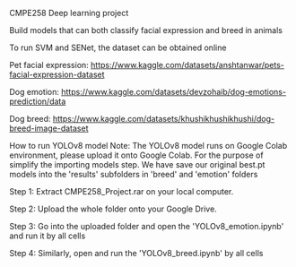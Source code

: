 CMPE258 Deep learning project

Build models that can both classify facial expression and breed in animals

To run SVM and SENet, the dataset can be obtained online 

Pet facial expression: https://www.kaggle.com/datasets/anshtanwar/pets-facial-expression-dataset

Dog emotion: https://www.kaggle.com/datasets/devzohaib/dog-emotions-prediction/data

Dog breed: https://www.kaggle.com/datasets/khushikhushikhushi/dog-breed-image-dataset

How to run YOLOv8 model
Note: The YOLOv8 model runs on Google Colab environment, please upload it onto Google Colab. For the purpose of simplify the importing models step. We have save our original best.pt models into the 'results' subfolders in 'breed' and 'emotion' folders

Step 1: Extract CMPE258_Project.rar on your local computer.

Step 2: Upload the whole folder onto your Google Drive.

Step 3: Go into the uploaded folder and open the 'YOLOv8_emotion.ipynb' and run it by all cells

Step 4: Similarly, open and run the 'YOLOv8_breed.ipynb' by all cells
